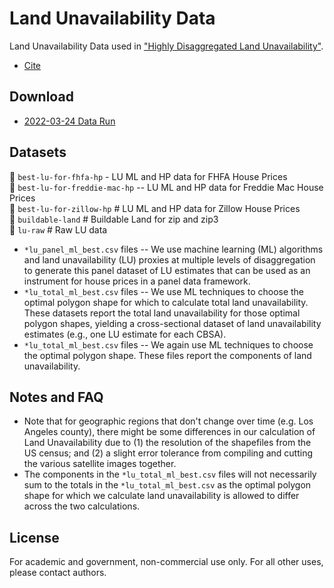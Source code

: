 Land Unavailability Data
===========

Land Unavailability Data used in ["Highly Disaggregated Land Unavailability"](https://papers.ssrn.com/sol3/papers.cfm?abstract_id=3478900). 
* [Cite](https://scholar.google.com/scholar?hl=en&as_sdt=0%2C5&q=%22Highly+Disaggregated+Land+Unavailability%22&btnG=#d=gs_cit&u=%2Fscholar%3Fq%3Dinfo%3AcgQ1OyAhCM0J%3Ascholar.google.com%2F%26output%3Dcite%26scirp%3D0%26hl%3Den)

Download 
------------

* [2022-03-24 Data Run](https://www.dropbox.com/sh/kinpoyc2z07v9vx/AADoAN_Nz6ZL4mRI5AOJf11Ra?dl=0)


Datasets
------------

📂 `best-lu-for-fhfa-hp`
	- LU ML and HP data for FHFA House Prices  
📂 `best-lu-for-freddie-mac-hp` -- LU ML and HP data for Freddie Mac House Prices  
📂 `best-lu-for-zillow-hp`        # LU ML and HP data for Zillow House Prices  
📂 `buildable-land`               # Buildable Land for zip and zip3  
📂 `lu-raw`                       # Raw LU data  

* `*lu_panel_ml_best.csv` files -- We use machine learning (ML) algorithms and land unavailability (LU) proxies at multiple levels of disaggregation to generate this panel dataset of LU estimates that can be used as an instrument for house prices in a panel data framework. 
* `*lu_total_ml_best.csv` files -- We use ML techniques to choose the optimal polygon shape for which to calculate total land unavailability. These datasets report the total land unavailability for those optimal polygon shapes, yielding a cross-sectional dataset of land unavailability estimates (e.g., one LU estimate for each CBSA). 
* `*lu_total_ml_best.csv` files -- We again use ML techniques to choose the optimal polygon shape. These files report the components of land unavailability.  


Notes and FAQ
------------

* Note that for geographic regions that don't change over time (e.g. Los Angeles county), there might be some differences in our calculation of Land Unavailability due to (1) the resolution of the shapefiles from the US census; and (2) a slight error tolerance from compiling and cutting the various satellite images together.
* The components in the `*lu_total_ml_best.csv` files will not necessarily sum to the totals in the `*lu_total_ml_best.csv` as the optimal polygon shape for which we calculate land unavailability is allowed to differ across the two calculations. 

License 
------------

For academic and government, non-commercial use only. For all other uses, please contact authors. 
